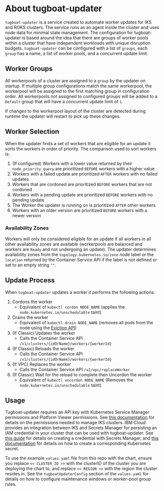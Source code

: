 # About tugboat-updater

`tugboat-updater` is a service created to automate worker updates for IKS and ROKS clusters. The service runs as an agent inside the cluster and uses node data for minimal state management. The configuration for tugboat-updater is based around the idea that there are groups of worker pools within a cluster that have independent workloads with unique disruption budgets. `tugboat-updater` can be configured with a list of `groups`, each `group` has a name, a list of worker pools, and a concurrent update limit.

## Worker Groups
All workerpools of a cluster are assigned to a `group` by the updater on startup. If multiple group configurations match the same workerpool, the workerpool will be assigned to the first matching group in configuration order. All workerpools not assigned to configured groups will be added to a `Default` group that will have a concurrent update limit of `1`. 

If changes to the workerpool layout of the cluster are detected during runtime the updater will restart to pick up these changes. 

## Worker Selection
When the updater finds a set of workers that are eligible for an update it sorts the workers in order of priority. The comparison used to sort workers is:

1. (If configured) Workers with a lower value returned by their `node_priority_query` are prioritized `BEFORE` workers with a higher value
1. Workers with a failed update are prioritized `AFTER` workers with no failed updates
1. Workers that are cordoned are prioritized `BEFORE` workers that are not cordoned
1. Workers with a pending update are prioritized `BEFORE` workers with no pending update
1. The Worker the updater is running on is prioritized `AFTER` other workers
1. Workers with an older version are prioritized `BEFORE` workers with a newer version

### Availability Zones
Workers will only be considered eligible for an update if all workers in all other availability zones are available (workerpools are balanced and workers are `Ready` and not undergoing an update). The updater determines availability zones from the `topology.kubernetes.io/zone` node label or the `location` returned by the Container Service API if the label is not defined or set to an empty string `""`.

## Update Process
When `tugboat-updater` updates a worker it performs the following actions:
1. Cordons the worker
    - Equivalent of `kubectl cordon NODE_NAME` (applies the `node.kubernetes.io/unschedulable` taint)
1. Drains the worker
    - Equivalent of `kubectl drain NODE_NAME` (removes all pods from the node using the [Eviction API](https://kubernetes.io/docs/concepts/scheduling-eviction/api-eviction/))
1. (If Classic) Updates the worker
    - Calls the Container Service API `/v1/clusters/{idOrName}/workers/{workerId}`
1. (If Classic) Reloads the worker
    - Calls the Container Service API `/v1/clusters/{idOrName}/workers/{workerId}`
1. (If VPC) Replaces the worker
    - Calls the Container Service API `/v2/vpc/replaceWorker`
1. (If Classic) Wait for the reload to complete then Uncordon the worker
    - Equivalent of `kubectl uncordon NODE_NAME` (Removes the `node.kubernetes.io/unschedulable` taint)

## Usage

Tugboat-updater requires an API key with Kubernetes Service Manager permissions and Platform Viewer permissions. See [this documentation](https://cloud.ibm.com/docs/containers?topic=containers-access_reference#cluster_create_permissions) for details on the permissions needed to manage IKS clusters. IBM Cloud provides an integration between IKS and Secrets Manager for persisting an IAM credential in your cluster that can be used with tugboat-updater. See [this guide](https://cloud.ibm.com/docs/secrets-manager?topic=secrets-manager-iam-credentials&interface=ui) for details on creating a credential with Secrets Manager, and [this documentation](https://cloud.ibm.com/docs/containers?topic=containers-secrets#non-tls) for details on how to create a corresponding Kubernetes secret.

To use the example `values.yaml` file from this repo with the chart, ensure you replace `<< CLUSTER_ID >>` with the clusterID of the cluster you are deploying the chart to, and replace `<< REGION >>` with the region the cluster resides in. See the `tugboatUpdaterConfig` section of the `values.yaml` for details on how to configure maintenance windows or worker-pool group rules. 

